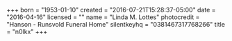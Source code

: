 +++
born = "1953-01-10"
created = "2016-07-21T15:28:37-05:00"
date = "2016-04-16"
licensed = ""
name = "Linda M. Lottes"
photocredit = "Hanson - Runsvold Funeral Home"
silentkeyhq = "0381467317768266"
title = "n0lkx"
+++
